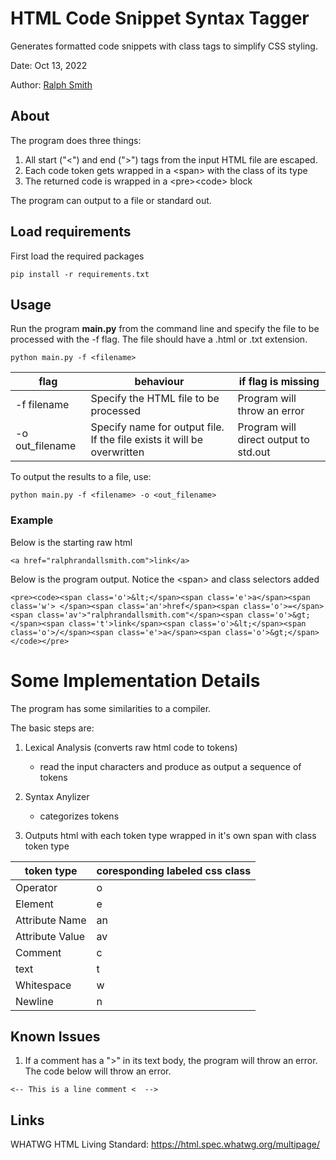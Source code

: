 # HTML Code Snippet Syntax Tagger

Generates formatted code snippets with class tags to simplify CSS styling.

Date: Oct 13, 2022

Author: [Ralph Smith](https://github.com/RalphRSmith)

## About

The program does three things:
1. All start ("\<") and end ("\>") tags from the input HTML file are escaped.
2. Each code token gets wrapped in a \<span> with the class of its type
3. The returned code is wrapped in a \<pre>\<code> block

The program can output to a file or standard out.

## Load requirements

First load the required packages
```
pip install -r requirements.txt
```

## Usage

Run the program **main.py** from the command line and specify the file to be processed with the -f flag.  The file should have a .html or .txt extension.

```
python main.py -f <filename>
```
|flag|behaviour| if flag is missing |
|---|---|---|
| -f filename | Specify the HTML file to be processed | Program will throw an error |
| -o out_filename  | Specify name for output file.  If the file exists it will be overwritten | Program will direct output to std.out  |

To output the results to a file, use:
```
python main.py -f <filename> -o <out_filename>
```

### Example

Below is the starting raw html
```
<a href="ralphrandallsmith.com">link</a>
```

Below is the program output.  Notice the \<span\> and class selectors added

```
<pre><code><span class='o'>&lt;</span><span class='e'>a</span><span class='w'> </span><span class='an'>href</span><span class='o'>=</span><span class='av'>"ralphrandallsmith.com"</span><span class='o'>&gt;</span><span class='t'>link</span><span class='o'>&lt;</span><span class='o'>/</span><span class='e'>a</span><span class='o'>&gt;</span></code></pre>
```


# Some Implementation Details

The program has some similarities to a compiler.

The basic steps are:

1. Lexical Analysis (converts raw html code to tokens)
    - read the input characters and produce as output a sequence of tokens

2. Syntax Anylizer
    - categorizes tokens

3. Outputs html with each token type wrapped in it's own span with class token type

|token type | coresponding labeled css class|
|---|---|
|Operator|o|
|Element | e |
|Attribute Name | an |
|Attribute Value | av |
|Comment | c |
|text | t|
|Whitespace | w |
|Newline | n |


## Known Issues

1) If a comment has a ">" in its text body, the program will throw an error.  The code below will throw an error.
```
<-- This is a line comment <  -->
```


## Links

WHATWG HTML Living Standard: https://html.spec.whatwg.org/multipage/
